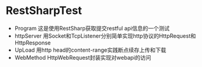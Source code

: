 # RestSharpTest 
- Program 这是使用RestSharp获取提交restful api信息的一个测试
- httpServer 用Socket和TcpListener分别简单实现http协议的HttpRequest和HttpResponse
- UpLoad 用http head的content-range实践断点续存上传和下载
- WebMethod HttpWebRequest封装实现对webapi的访问
